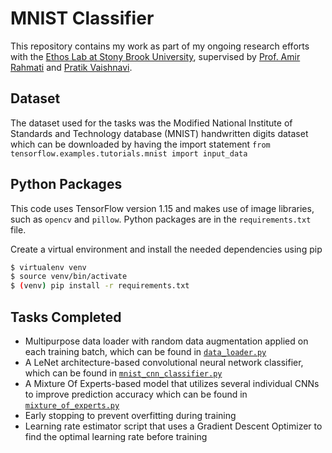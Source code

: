# MNIST Classifier

This repository contains my work as part of my ongoing research efforts with the [Ethos Lab at Stony Brook University](https://github.com/Ethos-lab), supervised by [Prof. Amir Rahmati](https://amir.rahmati.com) and [Pratik Vaishnavi](https://www3.cs.stonybrook.edu/~pvaishnavi/). 

## Dataset

The dataset used for the tasks was the Modified National Institute of Standards and Technology database (MNIST) handwritten digits dataset which can be downloaded by having the import statement `from tensorflow.examples.tutorials.mnist import input_data`

## Python Packages

This code uses TensorFlow version 1.15 and makes use of image libraries, such as `opencv` and `pillow`. Python packages are in the `requirements.txt` file. 

Create a virtual environment and install the needed dependencies using pip
```bash
$ virtualenv venv
$ source venv/bin/activate
$ (venv) pip install -r requirements.txt
```

## Tasks Completed
- Multipurpose data loader with random data augmentation applied on each training batch, which can be found in [`data_loader.py`](https://github.com/asarj/MNIST_Classifier/blob/master/data_loader.py)
- A LeNet architecture-based convolutional neural network classifier, which can be found in [`mnist_cnn_classifier.py`](https://github.com/asarj/MNIST_Classifier/blob/master/mnist_cnn_classifier.py)
- A Mixture Of Experts-based model that utilizes several individual CNNs to improve prediction accuracy which can be found in [`mixture_of_experts.py`](https://github.com/asarj/MNIST_Classifier/blob/master/mixture_of_experts.py)
- Early stopping to prevent overfitting during training
- Learning rate estimator script that uses a Gradient Descent Optimizer to find the optimal learning rate before training
